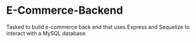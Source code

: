 # E-Commerce-Backend
Tasked to build e-commerce back end that uses Express and Sequelize to interact with a MySQL database. 

